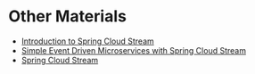 # Other Materials
* [Introduction to Spring Cloud Stream](https://www.baeldung.com/spring-cloud-stream)
* [Simple Event Driven Microservices with Spring Cloud Stream](https://spring.io/blog/2019/10/15/simple-event-driven-microservices-with-spring-cloud-stream)
* [Spring Cloud Stream](https://cloud.spring.io/spring-cloud-gcp/multi/multi__spring_cloud_stream.html)
